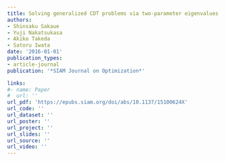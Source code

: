 ```yaml
---
title: Solving generalized CDT problems via two-parameter eigenvalues
authors:
- Shinsaku Sakaue
- Yuji Nakatsukasa
- Akiko Takeda
- Satoru Iwata
date: '2016-01-01'
publication_types:
- article-journal
publication: '*SIAM Journal on Optimization*'

links:
#- name: Paper
#  url: ''
url_pdf: 'https://epubs.siam.org/doi/abs/10.1137/15100624X'
url_code: ''
url_dataset: ''
url_poster: ''
url_project: ''
url_slides: ''
url_source: ''
url_video: ''
---
```

